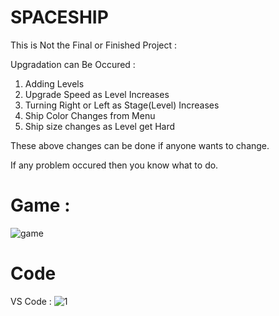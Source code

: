 # SPACESHIP
This is Not the Final or Finished Project :

Upgradation can Be Occured :
1. Adding Levels
2. Upgrade Speed as Level Increases
3. Turning Right or Left as Stage(Level) Increases
4. Ship Color Changes from Menu
5. Ship size changes as Level get Hard

These above changes can be done if anyone wants to change.

If any problem occured then you know what to do.

# Game :

![game](https://user-images.githubusercontent.com/94775990/153142567-31620577-6630-4287-853c-b09750154190.png)

# Code

VS Code :
![1](https://user-images.githubusercontent.com/94775990/153347601-edeed9f0-9a6f-498e-89d0-0bde11d7f9e7.png)
